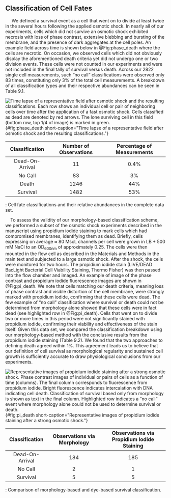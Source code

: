 ## Classification of Cell Fates

&nbsp;&nbsp;&nbsp;&nbsp; We defined a survival event as a cell that went on
to divide at least twice in the several hours following the applied osmotic
shock. In nearly all of our experiments, cells which did not survive an
osmotic shock exhibited necrosis with loss of phase
contrast, extensive blebbing and bursting of the membrane, and the presence of
dark aggregates at the cell poles. An example field across time is shown below
in @Fig:phase_death where the cells are necrotic. On occasion, we
observed cells which did not obviously display the aforementioned death criteria
yet did not undergo one or two division events. These cells were not
counted in our experiments and were not included in the final tally of
survival versus death. Across our 2822 single cell measurements, such “no
call” classifications were observed only 83 times, constituting only 3\% of
the total cell measurements. A breakdown of all classification types and
their respective abundances can be seen in Table 9.1.

![**Time lapse of a representative field after osmotic shock and the resulting
classifications.** Each row shows an individual cell or pair of neighboring
cells over time after the application of a fast osmotic shock. Cells classified
as dead are denoted by red arrows. The lone surviving cell in this field (bottom
row, top 1/4 of image) is marked in green.](ch9_figS7){#fig:phase_death
short-caption="Time lapse of a representative field after osmotic shock and the
resulting classifications."}

| **Classification** | **Number of Observations** | **Percentage of Measurements**|
| :--: | :--: | :--: |
| Dead-On-Arrival | 11 | 0.4\% |
| No Call | 83 | 3\% | 
| Death | 1246 | 44\% |
| Survival | 1482 | 53\% |
: Cell fate classifications and their relative abundances in the complete data set.


&nbsp;&nbsp;&nbsp;&nbsp;To assess the validity of our morphology-based
classification scheme, we performed a subset of the osmotic shock experiments
described in the manuscript using propidium iodide staining to mark cells
which had compromised membranes, identifying them as dead. Briefly, cells
expressing on average $\approx$ 80 MscL channels per cell were grown in LB + 500
mM NaCl to an OD$_{600\text{nm}}$ of approximately 0.25. The cells were then mounted in
the flow cell as described in the Materials and Methods in the main text and
subjected to a large osmotic shock. After the shock, the cells were monitored
for two hours. The propidium iodide stain (LIVE/DEAD BacLight Bacterial Cell Viability Staining, Thermo Fisher)
was then passed into the flow chamber and imaged. An example of image of the phase contrast and
propidium iodide fluorescence images are shown in @Fig:pi_death. We note
that cells matching our death criteria,  meaning loss of phase
contrast and visible distortion of the cell membrane, were strongly marked
with propidium iodide, confirming that these cells were dead. The
few example of “no call” classification where survival or death could not be
determined from morphology alone showed that these cells were in fact dead
(see highlighted row in @Fig:pi_death). Cells that went on to divide two or
more times in this period were not significantly stained with propidium
iodide, confirming their viability and effectiveness of the stain itself.
Given this data set, we compared the classification breakdown using our
morphology-based method with the conclusive results from the propidium iodide
staining (Table 9.2). We found that the two approaches to defining death
agreed within 1\%. This agreement leads us to believe that our definition of
cell survival as morphological regularity and sustained cell growth is
sufficiently accurate to draw physiological conclusions from our experiments.

![**Representative images of propidium iodide staining after a strong osmotic
shock.** Phase contrast images of individual or pairs of cells as a function of
time (columns). The final column corresponds to fluorescence from propidium
iodide. Bright fluorescence indicates intercalation with DNA indicating cell
death. Classification of survival based only from morphology is shown as text
in the final column. Highlighted row indicates a “no call” event where
morphology alone could not be used to determine survival or death.
](ch9_figS8){#fig:pi_death short-caption="Representative images of propidium
iodide staining after a strong osmotic shock."}

| **Classification** | **Observations via Morphology** | **Observations via Propidium Iodide Staining**|
| :--: | :--: | :--: |
| Dead-On-Arrival | 184 | 185 |
| No Call | 2 | 1 |
| Survival | 5 | 5 | 
: Comparison of morphology-based and dye-based survival classification.

